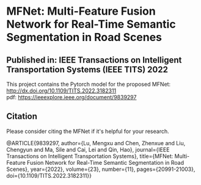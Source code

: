 # MFNet: Multi-Feature Fusion Network for Real-Time Semantic Segmentation in Road Scenes  
## **Published in: IEEE Transactions on Intelligent Transportation Systems (IEEE TITS) 2022**  
This project contains the Pytorch model for the proposed MFNet: http://dx.doi.org/10.1109/TITS.2022.3182311  
pdf: https://ieeexplore.ieee.org/document/9839297 

## **Citation**  
Please consider citing the MFNet if it's helpful for your research.  

@ARTICLE{9839297,
author={Lu, Mengxu and Chen, Zhenxue and Liu, Chengyun and Ma, Sile and Cai, Lei and Qin, Hao},
journal={IEEE Transactions on Intelligent Transportation Systems}, 
title={MFNet: Multi-Feature Fusion Network for Real-Time Semantic Segmentation in Road Scenes}, 
year={2022},
volume={23},
number={11},
pages={20991-21003},
doi={10.1109/TITS.2022.3182311}}
